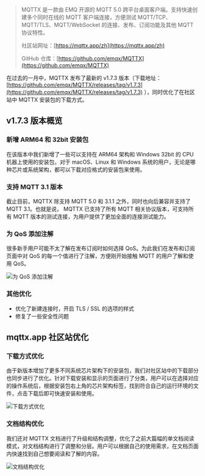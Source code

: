 >MQTTX 是一款由 EMQ 开源的 MQTT 5.0 跨平台桌面客户端。支持快速创建多个同时在线的 MQTT 客户端连接，方便测试 MQTT/TCP、MQTT/TLS、MQTT/WebSocket 的连接、发布、订阅功能及其他 MQTT 协议特性。
>
>社区站网址：[https://mqttx.app/zh](https://mqttx.app/zh) 
>
>GitHub 仓库：[https://github.com/emqx/MQTTX](https://github.com/emqx/MQTTX) 

在过去的一月中，MQTTX 发布了最新的 v1.7.3 版本（下载地址：[https://github.com/emqx/MQTTX/releases/tag/v1.7.3](https://github.com/emqx/MQTTX/releases/tag/v1.7.3) ），同时优化了在社区站中 MQTTX 安装包的下载方式。

## v1.7.3 版本概览

### 新增 ARM64 和 32bit 安装包

在该版本中我们新增了一些可以支持在 ARM64 架构和 Windows 32bit 的 CPU 机器上使用的安装包，对于 macOS、Linux 和 Windows 系统的用户，无论是哪种芯片或系统架构，都可以下载对应格式的安装包来使用。

### 支持 MQTT 3.1 版本

截止目前，MQTTX 除支持 MQTT 5.0 和 3.1.1 之外，同时也向后兼容并支持了 MQTT 3.1。也就是说， MQTTX 已支持了所有 MQTT 相关协议版本，可支持所有 MQTT 版本的测试连接，为用户提供了更加全面的连接测试能力。

### 为 QoS 添加注解

很多新手用户可能不太了解在发布订阅时如何选择 QoS。为此我们在发布和订阅页面中对 QoS 的每一个值进行了注解，方便刚开始接触 MQTT 的用户了解和使用 QoS。

![为 QoS 添加注解](https://assets.emqx.com/images/a6f8fc9d29b85c5df91ef8cb8c50c58b.png)

### 其他优化

- 优化了新建连接时，开启 TLS / SSL 的选项的样式
- 修复了一些安全性问题

## mqttx.app 社区站优化

### 下载方式优化

由于新版本增加了更多不同系统芯片架构下的安装包，我们对社区站中的下载部分也同步进行了优化。针对下载安装和显示的页面进行了分类，用户可以在选择对应的操作系统后，根据安装包右上角的芯片架构标签，找到符合自己的运行环境的文件，点击下载后即可快速安装和使用。

![下载方式优化](https://assets.emqx.com/images/1c0ad5590aef0499f6bf9bafb557ffc0.png)

### 文档结构优化

我们还对 MQTTX 文档进行了升级和结构调整，优化了之前大篇幅的单文档阅读模式，对文档结构进行了调整和分层。用户可以根据自己的使用需求，在文档页面内快速找到自己想要阅读和了解的内容。

![文档结构优化](https://assets.emqx.com/images/20c20a2505096b29628bd8df69b6767e.png)
